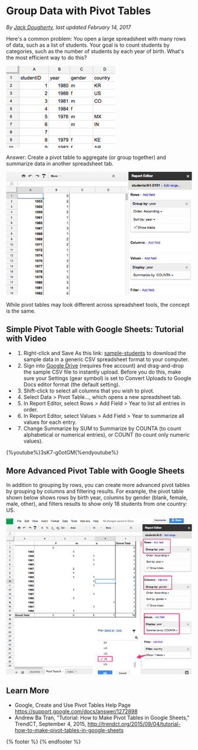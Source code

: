 # Group Data with Pivot Tables
*By [Jack Dougherty](../../introduction/who.md), last updated February 14, 2017*

Here's a common problem: You open a large spreadsheet with many rows of data, such as a list of students. Your goal is to count students by categories, such as the number of students by each year of birth.  What's the most efficient way to do this?

![Screenshot: Long spreadsheet of student data](spreadsheet-pivot-intro.png)

Answer: Create a pivot table to aggregate (or group together) and summarize data in another spreadsheet tab.

![Screenshot: Pivot table of count by year of birth](spreadsheet-google-pivot-year.png)

While pivot tables may look different across spreadsheet tools, the concept is the same.

## Simple Pivot Table with Google Sheets: Tutorial with Video
- 1) Right-click and Save As this link: [sample-students](sample-students.csv) to download the sample data in a generic CSV spreadsheet format to your computer.
- 2) Sign into [Google Drive](http://drive.google.com) (requires free account) and drag-and-drop the sample CSV file to instantly upload. Before you do this, make sure your Settings (gear symbol) is set to Convert Uploads to Google Docs editor format (the default setting).
- 3) Shift-click to select all columns that you wish to pivot.
- 4) Select Data > Pivot Table..., which opens a new spreadsheet tab.
- 5) In Report Editor, select Rows > Add Field > Year to list all entries in order.
- 6) In Report Editor, select Values > Add Field > Year to summarize all values for each entry.
- 7) Change Summarize by SUM to Summarize by COUNTA (to count alphabetical or numerical entries), or COUNT (to count only numeric values).

{%youtube%}3sK7-g0otGM{%endyoutube%}

## More Advanced Pivot Table with Google Sheets

In addition to grouping by rows, you can create more advanced pivot tables by grouping by columns and filtering results. For example, the pivot table shown below shows rows by birth year, columns by gender (blank, female, male, other), and filters results to show only 18 students from one country: US.

![Screenshot: Advanced pivot table by year of birth and gender for US](spreadsheet-pivot-google-advanced.png)

## Learn More
- Google, Create and Use Pivot Tables Help Page https://support.google.com/docs/answer/1272898
- Andrew Ba Tran, "Tutorial: How to Make Pivot Tables in Google Sheets," TrendCT, September 4, 2015, http://trendct.org/2015/09/04/tutorial-how-to-make-pivot-tables-in-google-sheets

{% footer %}
{% endfooter %}
